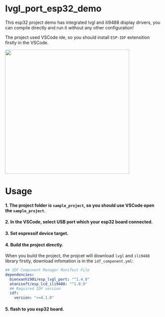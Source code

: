 # lvgl_port_esp32_demo
This esp32 project demo has integrated lvgl and ili9488 display drivers, you can compile directly and run it without any other configuration! 

  
The project used VSCode ide, so you should install `ESP-IDF` extensition firstly in the VSCode.  

<img src="https://github.com/GitHubWanglei/lvgl_port_esp32_demo/assets/16434720/fc1099ea-05b8-41cd-8b4c-553127f03a09" width="400"/>

# Usage
#### 1. The project folder is `sample_project`, so you should use VSCode open the `sample_project`.
#### 2. In the VSCode, select USB port which your esp32 board connected.
#### 3. Set espressif device target.
#### 4. Build the project directly.
When you build the project, the projcet will download `lvgl` and `ili9488` library firstly, download infomation is in the `idf_component.yml`:
```yml
## IDF Component Manager Manifest File
dependencies:
  bienxanh1901/esp_lvgl_port: "^1.4.0"
  atanisoft/esp_lcd_ili9488: "^1.0.9"
  ## Required IDF version
  idf:
    version: ">=4.1.0"
```
#### 5. flash to you esp32 board.
